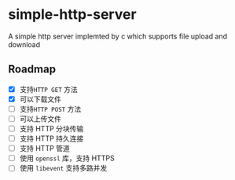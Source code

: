 # simple-http-server

A simple http server implemted by c which supports file upload and download

## Roadmap

* [x] 支持`HTTP GET` 方法
* [x] 可以下载文件
* [ ] 支持`HTTP POST` 方法
* [ ] 可以上传文件
* [ ] 支持 HTTP 分块传输
* [ ] 支持 HTTP 持久连接
* [ ] 支持 HTTP 管道
* [ ] 使用 `openssl` 库，支持 HTTPS
* [ ] 使用 `libevent` 支持多路并发

